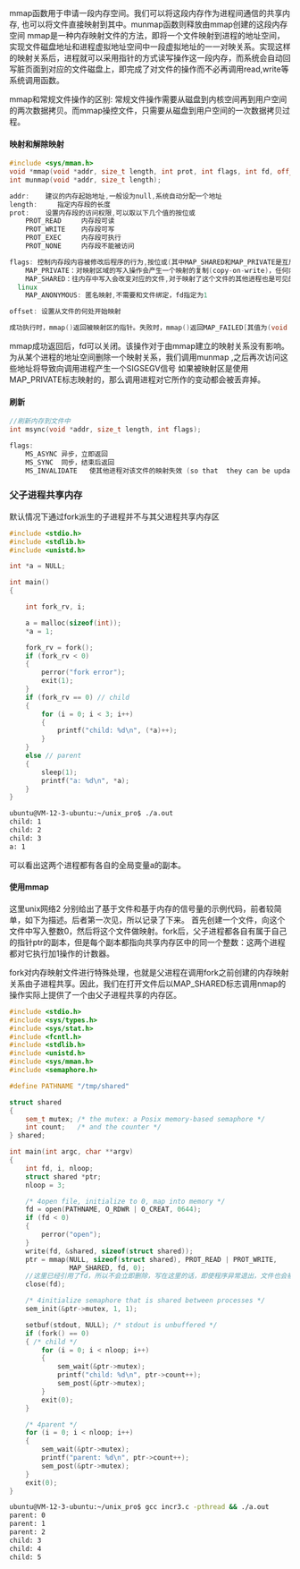 mmap函数用于申请一段内存空间。我们可以将这段内存作为进程间通信的共享内存, 也可以将文件直接映射到其中。munmap函数则释放由mmap创建的这段内存空间
mmap是一种内存映射文件的方法，即将一个文件映射到进程的地址空间，实现文件磁盘地址和进程虚拟地址空间中一段虚拟地址的一一对映关系。实现这样的映射关系后，进程就可以采用指针的方式读写操作这一段内存，而系统会自动回写脏页面到对应的文件磁盘上，即完成了对文件的操作而不必再调用read,write等系统调用函数。

mmap和常规文件操作的区别: 常规文件操作需要从磁盘到内核空间再到用户空间的两次数据拷贝。而mmap操控文件，只需要从磁盘到用户空间的一次数据拷贝过程。

#### 映射和解除映射
```cpp
#include <sys/mman.h>
void *mmap(void *addr, size_t length, int prot, int flags, int fd, off_t offset);
int munmap(void *addr, size_t length);

addr:	 建议的内存起始地址,一般设为null,系统自动分配一个地址
length: 	指定内存段的长度
prot:	 设置内存段的访问权限,可以取以下几个值的按位或
	PROT_READ     内存段可读
	PROT_WRITE    内存段可写
	PROT_EXEC     内存段可执行
	PROT_NONE     内存段不能被访问

flags: 控制内存段内容被修改后程序的行为,按位或(其中MAP_SHARED和MAP_PRIVATE是互斥的，不能同时指定）)
	MAP_PRIVATE：对映射区域的写入操作会产生一个映射的复制(copy-on-write)，任何内存中的改动并不反映到文件之中。也不反映到其他映射了这个文件的进程之中。
	MAP_SHARED：往内存中写入会改变对应的文件,对于映射了这个文件的其他进程也是可见的。
  linux
  	MAP_ANONYMOUS: 匿名映射,不需要和文件绑定，fd指定为1

offset: 设置从文件的何处开始映射

成功执行时，mmap()返回被映射区的指针。失败时，mmap()返回MAP_FAILED[其值为(void *)-1]， 并设置error
```
mmap成功返回后，fd可以关闭。该操作对于由mmap建立的映射关系没有影响。
为从某个进程的地址空间删除一个映射关系，我们调用munmap ,之后再次访问这些地址将导致向调用进程产生一个SIGSEGV信号
如果被映射区是使用MAP_PRIVATE标志映射的，那么调用进程对它所作的变动都会被丢弃掉。

#### 刷新
```cpp
//刷新内存到文件中
int msync(void *addr, size_t length, int flags);

flags:
	MS_ASYNC 异步，立即返回
	MS_SYNC  同步，结束后返回
	MS_INVALIDATE   使其他进程对该文件的映射失效 (so that  they can be updated with the fresh values just written).
```

### 父子进程共享内存
默认情况下通过fork派生的子进程并不与其父进程共享内存区
```cpp
#include <stdio.h>
#include <stdlib.h>
#include <unistd.h>

int *a = NULL;

int main()
{

    int fork_rv, i;

    a = malloc(sizeof(int));
    *a = 1;

    fork_rv = fork();
    if (fork_rv < 0)
    {
        perror("fork error");
        exit(1);
    }
    if (fork_rv == 0) // child
    {
        for (i = 0; i < 3; i++)
        {
            printf("child: %d\n", (*a)++);
        }
    }
    else // parent
    {
        sleep(1);
        printf("a: %d\n", *a);
    }
}
```

```sh
ubuntu@VM-12-3-ubuntu:~/unix_pro$ ./a.out 
child: 1
child: 2
child: 3
a: 1
```
可以看出这两个进程都有各自的全局变量a的副本。

#### 使用mmap
这里unix网络2 分别给出了基于文件和基于内存的信号量的示例代码，前者较简单，如下为描述。后者第一次见，所以记录了下来。
首先创建一个文件，向这个文件中写入整数0，然后将这个文件做映射。fork后，父子进程都各自有属于自己的指针ptr的副本，但是每个副本都指向共享内存区中的同一个整数：这两个进程都对它执行加1操作的计数器。

fork对内存映射文件进行特殊处理，也就是父进程在调用fork之前创建的内存映射关系由子进程共享。因此，我们在打开文件后以MAP_SHARED标志调用nmap的操作实际上提供了一个由父子进程共享的内存区。



```cpp
#include <stdio.h>
#include <sys/types.h>
#include <sys/stat.h>
#include <fcntl.h>
#include <stdlib.h>
#include <unistd.h>
#include <sys/mman.h>
#include <semaphore.h>

#define PATHNAME "/tmp/shared"

struct shared
{
    sem_t mutex; /* the mutex: a Posix memory-based semaphore */
    int count;   /* and the counter */
} shared;

int main(int argc, char **argv)
{
    int fd, i, nloop;
    struct shared *ptr;
    nloop = 3;

    /* 4open file, initialize to 0, map into memory */
    fd = open(PATHNAME, O_RDWR | O_CREAT, 0644);
    if (fd < 0)
    {
        perror("open");
    }
    write(fd, &shared, sizeof(struct shared));
    ptr = mmap(NULL, sizeof(struct shared), PROT_READ | PROT_WRITE,
               MAP_SHARED, fd, 0);
	//这里已经引用了fd，所以不会立即删除，写在这里的话，即使程序异常退出，文件也会被删除
    close(fd);

    /* 4initialize semaphore that is shared between processes */
    sem_init(&ptr->mutex, 1, 1);

    setbuf(stdout, NULL); /* stdout is unbuffered */
    if (fork() == 0)
    { /* child */
        for (i = 0; i < nloop; i++)
        {
            sem_wait(&ptr->mutex);
            printf("child: %d\n", ptr->count++);
            sem_post(&ptr->mutex);
        }
        exit(0);
    }

    /* 4parent */
    for (i = 0; i < nloop; i++)
    {
        sem_wait(&ptr->mutex);
        printf("parent: %d\n", ptr->count++);
        sem_post(&ptr->mutex);
    }
    exit(0);
}
```
```sh
ubuntu@VM-12-3-ubuntu:~/unix_pro$ gcc incr3.c -pthread && ./a.out 
parent: 0
parent: 1
parent: 2
child: 3
child: 4
child: 5
```
